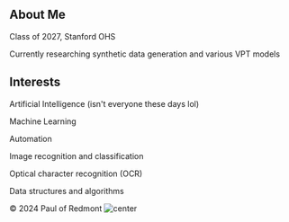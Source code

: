 ## About Me
Class of 2027, Stanford OHS

Currently researching synthetic data generation and various VPT models

## Interests
Artificial Intelligence (isn't everyone these days lol)

Machine Learning

Automation

Image recognition and classification

Optical character recognition (OCR)

Data structures and algorithms

© 2024 Paul of Redmont
![center](https://github.com/PaulvonRedmont/PaulvonRedmont/assets/146851640/27e3b34b-91ba-4958-9d42-d7cc2a974375)
